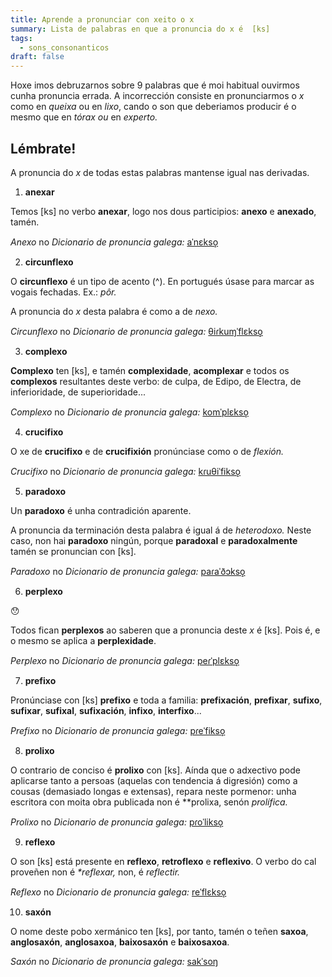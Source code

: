 ```yaml
---
title: Aprende a pronunciar con xeito o x
summary: Lista de palabras en que a pronuncia do x é  [ks]
tags:
  - sons_consonanticos
draft: false
---
```

Hoxe imos debruzarnos sobre 9 palabras que é moi habitual ouvirmos cunha pronuncia errada. A incorrección consiste en pronunciarmos o *x* como en *queixa* ou en *lixo*, cando o son que deberiamos producir é o mesmo que en *tórax ou* en *experto.*

## Lémbrate!

A pronuncia do *x* de todas estas palabras mantense igual nas derivadas.

<article>

1. **anexar**

Temos \[ks] no verbo **anexar**, logo nos dous participios: **anexo** e **anexado**, tamén.

*Anexo* no *Dicionario de pronuncia galega:* [aˈnɛkso̝](https://ilg.usc.es/pronuncia/?pq=&q=anexo&l=1&c%5B%5D=0)

</article>

<article>

2. **circunflexo**

O **circunflexo** é un tipo de acento (^). En portugués úsase para marcar as vogais fechadas. Ex.: *pôr.* 

A pronuncia do *x* desta palabra é como a de *nexo.* 

*Circunflexo* no *Dicionario de pronuncia galega:* [θiɾkuɱˈflɛkso̝](https://ilg.usc.es/pronuncia/?pq=&q=circunflexo&l=1&c%5B%5D=0)

</article>

<article>

3. **complexo**

**Complexo** ten \[ks], e tamén **complexidade**, **acomplexar** e todos os **complexos** resultantes deste verbo: de culpa, de Edipo, de Electra, de inferioridade, de superioridade...

*Complexo* no *Dicionario de pronuncia galega:* [komˈplɛkso̝](https://ilg.usc.es/pronuncia/?pq=&q=complexo&l=1&c%5B%5D=0)

</article>

<article>

4. **crucifixo**

O xe de **crucifixo** e de **crucifixión** pronúnciase como o de *flexión.*

*Crucifixo* no *Dicionario de pronuncia galega:* [kɾuθiˈfikso̝](https://ilg.usc.es/pronuncia/?pq=&q=crucifixo&l=1&c%5B%5D=0)

</article>

<article>

5. **paradoxo**

Un **paradoxo** é unha contradición aparente. 

A pronuncia da terminación desta palabra é igual á de *heterodoxo.* Neste caso, non hai **paradoxo** ningún, porque **paradoxal** e **paradoxalmente** tamén se pronuncian con \[ks].

*Paradoxo* no *Dicionario de pronuncia galega:* [paɾaˈðɔkso̝](https://ilg.usc.es/pronuncia/?pq=&q=paradoxo&l=1&c%5B%5D=0)

</article>

<article>

6. **perplexo**

😯

Todos fican **perplexos** ao saberen que a pronuncia deste *x* é \[ks]. Pois é, e o mesmo se aplica a **perplexidade**.

*Perplexo* no *Dicionario de pronuncia galega:* [peɾˈplɛkso̝](https://ilg.usc.es/pronuncia/?pq=&q=perplexo&l=1&c%5B%5D=0)

</article>

<article>

7. **prefixo**

Pronúnciase con \[ks] **prefixo** e toda a familia: **prefixación**, **prefixar**, **sufixo**, **sufixar**, **sufixal**, **sufixación**, **infixo**, **interfixo**...

*Prefixo* no *Dicionario de pronuncia galega:* [pɾeˈfikso̝](https://ilg.usc.es/pronuncia/?pq=&q=prefixo&l=1&c%5B%5D=0)

</article>

<article>

8. **prolixo**

O contrario de conciso é **prolixo** con [ks]. Aínda que o adxectivo pode aplicarse tanto a persoas (aquelas con tendencia á digresión) como a cousas (demasiado longas e extensas), repara neste pormenor: unha escritora con moita obra publicada non é *\*prolixa, senón *prolífica.* 

*Prolixo* no *Dicionario de pronuncia galega:* [pɾoˈlikso̝](https://ilg.usc.es/pronuncia/?pq=&q=prolixo&l=1&c%5B%5D=0)

</article>

<article>

9. **reflexo** 

O son \[ks] está presente en **reflexo**, **retroflexo** e **reflexivo**. O verbo do cal proveñen non é *\*reflexar,* non, é *reflectir.*

*Reflexo* no *Dicionario de pronuncia galega:* [reˈflɛkso̝](https://ilg.usc.es/pronuncia/?pq=&q=reflexo&l=1&c%5B%5D=0)

</article>

<article>

10. **saxón**

O nome deste pobo xermánico ten \[ks], por tanto, tamén o teñen **saxoa**, **anglosaxón**, **anglosaxoa**, **baixosaxón** e **baixosaxoa**. 

*Saxón* no *Dicionario de pronuncia galega:* [sakˈsoŋ](https://ilg.usc.es/pronuncia/?pq=&q=sax%C3%B3n&l=1&c%5B%5D=0)

</article>